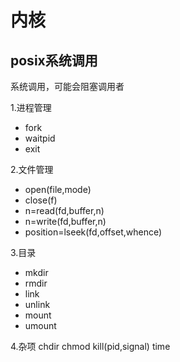 # 内核

## posix系统调用

系统调用，可能会阻塞调用者

1.进程管理
+ fork
+ waitpid
+ exit


2.文件管理
+ open(file,mode)
+ close(f)
+ n=read(fd,buffer,n)
+ n=write(fd,buffer,n)
+ position=lseek(fd,offset,whence)

3.目录
+ mkdir
+ rmdir
+ link
+ unlink
+ mount
+ umount

4.杂项
chdir
chmod
kill(pid,signal)
time